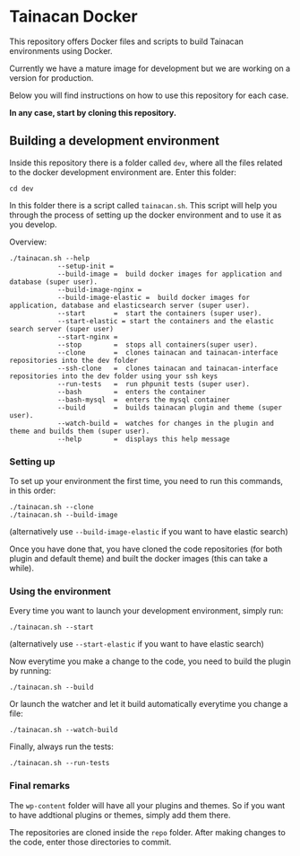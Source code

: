 # Tainacan Docker

This repository offers Docker files and scripts to build Tainacan environments using Docker.

Currently we have a mature image for development but we are working on a version for production.

Below you will find instructions on how to use this repository for each case.

**In any case, start by cloning this repository.**

## Building a development environment

Inside this repository there is a folder called `dev`, where all the files related to the docker development environment are. Enter this folder:

```
cd dev
```

In this folder there is a script called `tainacan.sh`. This script will help you through the process of setting up the docker environment and to use it as you develop.

Overview:

```
./tainacan.sh --help
            --setup-init = 
            --build-image =  build docker images for application and database (super user).
            --build-image-nginx = 
            --build-image-elastic =  build docker images for application, database and elasticsearch server (super user).
            --start       =  start the containers (super user).
            --start-elastic = start the containers and the elastic search server (super user)
            --start-nginx = 
            --stop        =  stops all containers(super user).
            --clone       =  clones tainacan and tainacan-interface repositories into the dev folder
            --ssh-clone   =  clones tainacan and tainacan-interface repositories into the dev folder using your ssh keys
            --run-tests   =  run phpunit tests (super user).
            --bash        =  enters the container
            --bash-mysql  =  enters the mysql container
            --build       =  builds tainacan plugin and theme (super user).
            --watch-build =  watches for changes in the plugin and theme and builds them (super user).
            --help        =  displays this help message

```

### Setting up

To set up your environment the first time, you need to run this commands, in this order:

```
./tainacan.sh --clone
./tainacan.sh --build-image
```

(alternatively use `--build-image-elastic` if you want to have elastic search)

Once you have done that, you have cloned the code repositories (for both plugin and default theme) and built the docker images (this can take a while).

### Using the environment

Every time you want to launch your development environment, simply run:

```
./tainacan.sh --start
```

(alternatively use `--start-elastic` if you want to have elastic search)

Now everytime you make a change to the code, you need to build the plugin by running:

```
./tainacan.sh --build
```

Or launch the watcher and let it build automatically everytime you change a file:

```
./tainacan.sh --watch-build
```

Finally, always run the tests:

```
./tainacan.sh --run-tests
```

### Final remarks

The `wp-content` folder will have all your plugins and themes. So if you want to have addtional plugins or themes, simply add them there.

The repositories are cloned inside the `repo` folder. After making changes to the code, enter those directories to commit.
